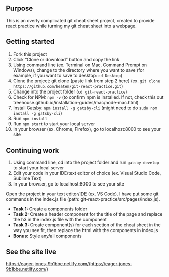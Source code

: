 ## Purpose

This is an overly complicated git cheat sheet project, created to provide react practice while turning my git cheat sheet into a webpage.

## Getting started

1. Fork this project
2. Click “Clone or download” button and copy the link
3. Using command line (ex. Terminal on Mac, Command Prompt on Windows), change to the directory where you want to save (for example, if you want to save to desktop: ```cd Desktop```)
4. Clone the project: git clone {paste link from step 2 here} (ex. ```git clone https://github.com/heatem/git-react-practice.git```)
5. Change into the project folder (```cd git-react-practice```)
6. Check for NPM: ```npm -v``` (to confirm npm is installed. If not, check this out treehouse.github.io/installation-guides/mac/node-mac.html)
7. Install Gatsby: ```npm install -g gatsby-cli``` (might need to do ```sudo npm install -g gatsby-cli```)
8. Run ```npm install```
9. Run ```npm start``` to start your local server
10. In your browser (ex. Chrome, Firefox), go to localhost:8000 to see your site

## Continuing work
1. Using command line, cd into the project folder and run ```gatsby develop``` to start your local server
2. Edit your code in your IDE/text editor of choice (ex. Visual Studio Code, Sublime Text)
3. In your browser, go to localhost:8000 to see your site

Open the project in your text editor/IDE (ex. VS Code). I have put some git commands in the index.js file (path: git-react-practice/src/pages/index.js).
- **Task 1:** Create a components folder
- **Task 2:** Create a header component for the title of the page and replace the h3 in the index.js file with the component
- **Task 3:** Create component(s) for each section of the cheat sheet in the way you see fit, then replace the html with the components in index.js
- **Bonus:** Style any/all components

## See the site live
https://eager-jones-9b1bbe.netlify.com/(https://eager-jones-9b1bbe.netlify.com/)
